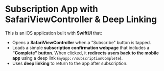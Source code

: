 # Subscription App with SafariViewController & Deep Linking

This is an iOS application built with **SwiftUI** that:
- Opens a **SafariViewController** when a "Subscribe" button is tapped.
- Loads a simple **subscription confirmation webpage** that includes a **"Complete" button**. When clicked, it **redirects users back to the mobile app** using a deep link (`myapp://subscriptionComplete`).
- Uses **deep linking** to return to the app after subscription.
